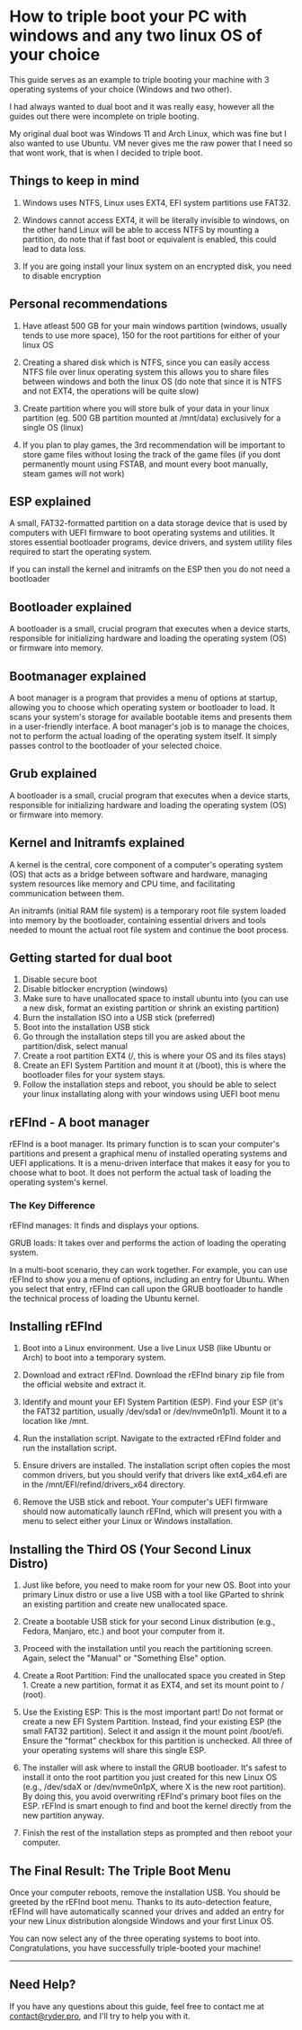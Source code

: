 # How to triple boot your PC with windows and any two linux OS of your choice

This guide serves as an example to triple booting your machine with 3 operating systems of your choice (Windows and two other).

I had always wanted to dual boot and it was really easy, however all the guides out there were incomplete on triple booting.

My original dual boot was Windows 11 and Arch Linux, which was fine but I also wanted to use Ubuntu. VM never gives me the raw power that I need so that wont work, that is when I decided to triple boot.

## Things to keep in mind

1. Windows uses NTFS, Linux uses EXT4, EFI system partitions use FAT32.

2. Windows cannot access EXT4, it will be literally invisible to windows, on the other hand Linux will be able to access NTFS by mounting a partition, do note that if fast boot or equivalent is enabled, this could lead to data loss.

3. If you are going install your linux system on an encrypted disk, you need to disable encryption

## Personal recommendations

1. Have atleast 500 GB for your main windows partition (windows, usually tends to use more space), 150 for the root partitions for either of your linux OS

2. Creating a shared disk which is NTFS, since you can easily access NTFS file over linux operating system this allows you to share files between windows and both the linux OS (do note that since it is NTFS and not EXT4, the operations will be quite slow)

3. Create partition where you will store bulk of your data in your linux partition (eg. 500 GB partition mounted at /mnt/data) exclusively for a single OS (linux)

4. If you plan to play games, the 3rd recommendation will be important to store game files without losing the track of the game files (if you dont permanently mount using FSTAB, and mount every boot manually, steam games will not work)

## ESP explained

A small, FAT32-formatted partition on a data storage device that is used by computers with UEFI firmware to boot operating systems and utilities. It stores essential bootloader programs, device drivers, and system utility files required to start the operating system.

If you can install the kernel and initramfs on the ESP then you do not need a bootloader

## Bootloader explained

A bootloader is a small, crucial program that executes when a device starts, responsible for initializing hardware and loading the operating system (OS) or firmware into memory.

## Bootmanager explained

A boot manager is a program that provides a menu of options at startup, allowing you to choose which operating system or bootloader to load. It scans your system's storage for available bootable items and presents them in a user-friendly interface. A boot manager's job is to manage the choices, not to perform the actual loading of the operating system itself. It simply passes control to the bootloader of your selected choice.

## Grub explained

A bootloader is a small, crucial program that executes when a device starts, responsible for initializing hardware and loading the operating system (OS) or firmware into memory.

## Kernel and Initramfs explained

A kernel is the central, core component of a computer's operating system (OS) that acts as a bridge between software and hardware, managing system resources like memory and CPU time, and facilitating communication between them.

An initramfs (initial RAM file system) is a temporary root file system loaded into memory by the bootloader, containing essential drivers and tools needed to mount the actual root file system and continue the boot process.

## Getting started for dual boot

1. Disable secure boot
2. Disable bitlocker encryption (windows)
3. Make sure to have unallocated space to install ubuntu into (you can use a new disk, format an existing partition or shrink an existing partition)
4. Burn the installation ISO into a USB stick (preferred)
5. Boot into the installation USB stick
6. Go through the installation steps till you are asked about the partition/disk, select manual
7. Create a root partition EXT4 (/, this is where your OS and its files stays)
8. Create an EFI System Partition and mount it at (/boot), this is where the bootloader files for your system stays.
9. Follow the installation steps and reboot, you should be able to select your linux installating along with your windows using UEFI boot menu

## rEFInd - A boot manager

rEFInd is a boot manager. Its primary function is to scan your computer's partitions and present a graphical menu of installed operating systems and UEFI applications. It is a menu-driven interface that makes it easy for you to choose what to boot. It does not perform the actual task of loading the operating system's kernel.

### The Key Difference

rEFInd manages: It finds and displays your options.

GRUB loads: It takes over and performs the action of loading the operating system.

In a multi-boot scenario, they can work together. For example, you can use rEFInd to show you a menu of options, including an entry for Ubuntu. When you select that entry, rEFInd can call upon the GRUB bootloader to handle the technical process of loading the Ubuntu kernel.

## Installing rEFInd

1. Boot into a Linux environment. Use a live Linux USB (like Ubuntu or Arch) to boot into a temporary system.

2. Download and extract rEFInd. Download the rEFInd binary zip file from the official website and extract it.

3. Identify and mount your EFI System Partition (ESP). Find your ESP (it's the FAT32 partition, usually /dev/sda1 or /dev/nvme0n1p1). Mount it to a location like /mnt.

4. Run the installation script. Navigate to the extracted rEFInd folder and run the installation script.

5. Ensure drivers are installed. The installation script often copies the most common drivers, but you should verify that drivers like ext4_x64.efi are in the /mnt/EFI/refind/drivers_x64 directory.

6. Remove the USB stick and reboot. Your computer's UEFI firmware should now automatically launch rEFInd, which will present you with a menu to select either your Linux or Windows installation.

## Installing the Third OS (Your Second Linux Distro)

1.  Just like before, you need to make room for your new OS. Boot into your primary Linux distro or use a live USB with a tool like GParted to shrink an existing partition and create new unallocated space.

2.  Create a bootable USB stick for your second Linux distribution (e.g., Fedora, Manjaro, etc.) and boot your computer from it.

3.  Proceed with the installation until you reach the partitioning screen. Again, select the "Manual" or "Something Else" option.

4.  Create a Root Partition: Find the unallocated space you created in Step 1. Create a new partition, format it as EXT4, and set its mount point to / (root).

5.  Use the Existing ESP: This is the most important part! Do not format or create a new EFI System Partition. Instead, find your existing ESP (the small FAT32 partition). Select it and assign it the mount point /boot/efi. Ensure the "format" checkbox for this partition is unchecked. All three of your operating systems will share this single ESP.

6.  The installer will ask where to install the GRUB bootloader. It's safest to install it onto the root partition you just created for this new Linux OS (e.g., /dev/sdaX or /dev/nvme0n1pX, where X is the new root partition). By doing this, you avoid overwriting rEFInd's primary boot files on the ESP. rEFInd is smart enough to find and boot the kernel directly from the new partition anyway.

7.  Finish the rest of the installation steps as prompted and then reboot your computer.

## The Final Result: The Triple Boot Menu

Once your computer reboots, remove the installation USB. You should be greeted by the rEFInd boot menu. Thanks to its auto-detection feature, rEFInd will have automatically scanned your drives and added an entry for your new Linux distribution alongside Windows and your first Linux OS.

You can now select any of the three operating systems to boot into. Congratulations, you have successfully triple-booted your machine!

---

## Need Help?

If you have any questions about this guide, feel free to contact me at [contact@ryder.pro](mailto:contact@ryder.pro), and I'll try to help you with it.
